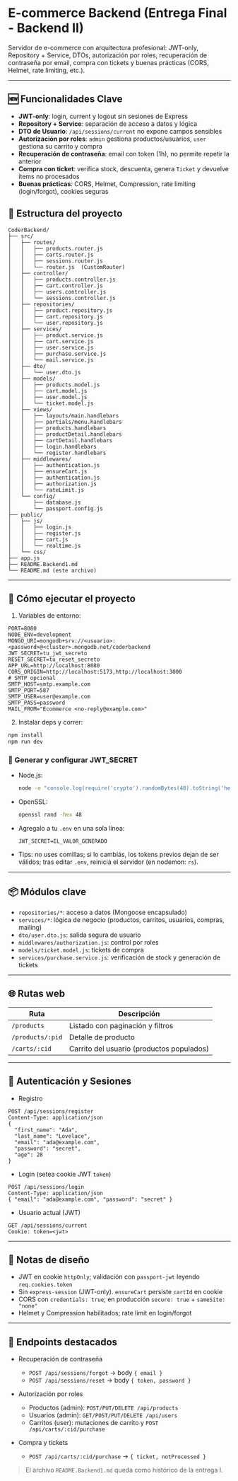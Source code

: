 # E-commerce Backend (Entrega Final - Backend II)

Servidor de e-commerce con arquitectura profesional: JWT-only, Repository + Service, DTOs, autorización por roles, recuperación de contraseña por email, compra con tickets y buenas prácticas (CORS, Helmet, rate limiting, etc.).

---

## 🆕 Funcionalidades Clave

- **JWT-only**: login, current y logout sin sesiones de Express
- **Repository + Service**: separación de acceso a datos y lógica
- **DTO de Usuario**: `/api/sessions/current` no expone campos sensibles
- **Autorización por roles**: `admin` gestiona productos/usuarios, `user` gestiona su carrito y compra
- **Recuperación de contraseña**: email con token (1h), no permite repetir la anterior
- **Compra con ticket**: verifica stock, descuenta, genera `Ticket` y devuelve ítems no procesados
- **Buenas prácticas**: CORS, Helmet, Compression, rate limiting (login/forgot), cookies seguras

## 📁 Estructura del proyecto

```
CoderBackend/
├── src/
│   ├── routes/
│   │   ├── products.router.js
│   │   ├── carts.router.js
│   │   ├── sessions.router.js
│   │   └── router.js  (CustomRouter)
│   ├── controller/
│   │   ├── products.controller.js
│   │   ├── cart.controller.js
│   │   ├── users.controller.js
│   │   └── sessions.controller.js
│   ├── repositories/
│   │   ├── product.repository.js
│   │   ├── cart.repository.js
│   │   └── user.repository.js
│   ├── services/
│   │   ├── product.service.js
│   │   ├── cart.service.js
│   │   ├── user.service.js
│   │   ├── purchase.service.js
│   │   └── mail.service.js
│   ├── dto/
│   │   └── user.dto.js
│   ├── models/
│   │   ├── products.model.js
│   │   ├── cart.model.js
│   │   ├── user.model.js
│   │   └── ticket.model.js
│   ├── views/
│   │   ├── layouts/main.handlebars
│   │   ├── partials/menu.handlebars
│   │   ├── products.handlebars
│   │   ├── productDetail.handlebars
│   │   ├── cartDetail.handlebars
│   │   ├── login.handlebars
│   │   └── register.handlebars
│   ├── middlewares/
│   │   ├── authentication.js
│   │   ├── ensureCart.js
│   │   ├── authentication.js
│   │   ├── authorization.js
│   │   └── rateLimit.js
│   └── config/
│       ├── database.js
│       └── passport.config.js
├── public/
│   ├── js/
│   │   ├── login.js
│   │   ├── register.js
│   │   ├── cart.js
│   │   └── realtime.js
│   └── css/
├── app.js
├── README.Backend1.md
└── README.md (este archivo)
```

---

## 🚀 Cómo ejecutar el proyecto

1. Variables de entorno:

```env
PORT=8080
NODE_ENV=development
MONGO_URI=mongodb+srv://<usuario>:<password>@<cluster>.mongodb.net/coderbackend
JWT_SECRET=tu_jwt_secreto
RESET_SECRET=tu_reset_secreto
APP_URL=http://localhost:8080
CORS_ORIGIN=http://localhost:5173,http://localhost:3000
# SMTP opcional
SMTP_HOST=smtp.example.com
SMTP_PORT=587
SMTP_USER=user@example.com
SMTP_PASS=password
MAIL_FROM="Ecommerce <no-reply@example.com>"
```

2. Instalar deps y correr:

```bash
npm install
npm run dev
```

### 🔐 Generar y configurar JWT_SECRET

- Node.js:
  ```bash
  node -e "console.log(require('crypto').randomBytes(48).toString('hex'))"
  ```
- OpenSSL:
  ```bash
  openssl rand -hex 48
  ```
- Agregalo a tu `.env` en una sola línea:
  ```env
  JWT_SECRET=EL_VALOR_GENERADO
  ```
- Tips: no uses comillas; si lo cambiás, los tokens previos dejan de ser válidos; tras editar `.env`, reiniciá el servidor (en nodemon: `rs`).

---

## 📦 Módulos clave

- `repositories/*`: acceso a datos (Mongoose encapsulado)
- `services/*`: lógica de negocio (productos, carritos, usuarios, compras, mailing)
- `dto/user.dto.js`: salida segura de usuario
- `middlewares/authorization.js`: control por roles
- `models/ticket.model.js`: tickets de compra
- `services/purchase.service.js`: verificación de stock y generación de tickets

---

## 🌐 Rutas web

| Ruta             | Descripción                               |
| ---------------- | ----------------------------------------- |
| `/products`      | Listado con paginación y filtros          |
| `/products/:pid` | Detalle de producto                       |
| `/carts/:cid`    | Carrito del usuario (productos populados) |

---

## 🔐 Autenticación y Sesiones

- Registro

```http
POST /api/sessions/register
Content-Type: application/json
{
  "first_name": "Ada",
  "last_name": "Lovelace",
  "email": "ada@example.com",
  "password": "secret",
  "age": 28
}
```

- Login (setea cookie JWT `token`)

```http
POST /api/sessions/login
Content-Type: application/json
{ "email": "ada@example.com", "password": "secret" }
```

- Usuario actual (JWT)

```http
GET /api/sessions/current
Cookie: token=<jwt>
```

---

## 🧠 Notas de diseño

- JWT en cookie `httpOnly`; validación con `passport-jwt` leyendo `req.cookies.token`
- Sin `express-session` (JWT-only). `ensureCart` persiste `cartId` en cookie
- CORS con `credentials: true`; en producción `secure: true` + `sameSite: "none"`
- Helmet y Compression habilitados; rate limit en login/forgot

---

## 🧪 Endpoints destacados

- Recuperación de contraseña

  - `POST /api/sessions/forgot` → body `{ email }`
  - `POST /api/sessions/reset` → body `{ token, password }`

- Autorización por roles

  - Productos (admin): `POST/PUT/DELETE /api/products`
  - Usuarios (admin): `GET/POST/PUT/DELETE /api/users`
  - Carritos (user): mutaciones de carrito y `POST /api/carts/:cid/purchase`

- Compra y tickets
  - `POST /api/carts/:cid/purchase` → `{ ticket, notProcessed }`

> El archivo `README.Backend1.md` queda como histórico de la entrega I.
